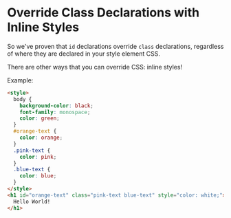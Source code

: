 # Override Class Declarations with Inline Styles

So we've proven that `id` declarations override `class` declarations, regardless of where they are declared in your style element CSS.

There are other ways that you can override CSS: inline styles!

Example:

```html
<style>
  body {
    background-color: black;
    font-family: monospace;
    color: green;
  }
  #orange-text {
    color: orange;
  }
  .pink-text {
    color: pink;
  }
  .blue-text {
    color: blue;
  }
</style>
<h1 id="orange-text" class="pink-text blue-text" style="color: white;">
  Hello World!
</h1>
```
